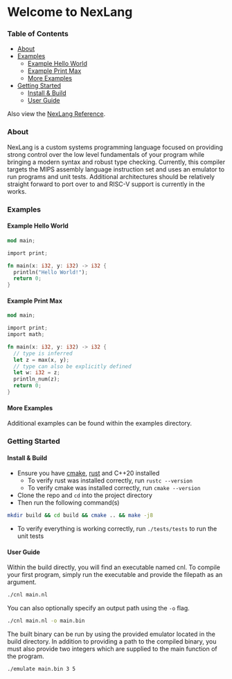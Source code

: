 # Welcome to NexLang

### Table of Contents
- [About](https://github.com/willerf/nex-lang#about)
- [Examples](https://github.com/willerf/nex-lang#examples)
  - [Example Hello World](https://github.com/willerf/nex-lang#example-hello-world)
  - [Example Print Max](https://github.com/willerf/nex-lang#example-print-max)
  - [More Examples](https://github.com/willerf/nex-lang#more-examples)
- [Getting Started](https://github.com/willerf/nex-lang#getting-started)
  - [Install & Build](https://github.com/willerf/nex-lang#install--build)
  - [User Guide](https://github.com/willerf/nex-lang#user-guide)

Also view the [NexLang Reference](https://github.com/willerf/nex-lang/docs/nex-lang-reference.md).

### About
NexLang is a custom systems programming language focused on providing strong control over the low level fundamentals of your program while bringing a modern syntax and robust type checking. Currently, this compiler targets the MIPS assembly language instruction set and uses an emulator to run programs and unit tests. Additional architectures should be relatively straight forward to port over to and RISC-V support is currently in the works.

### Examples

#### Example Hello World
```rs
mod main;

import print;

fn main(x: i32, y: i32) -> i32 {
  println("Hello World!");
  return 0;
}
```
#### Example Print Max
```rs
mod main;

import print;
import math;

fn main(x: i32, y: i32) -> i32 {
  // type is inferred
  let z = max(x, y);
  // type can also be explicitly defined
  let w: i32 = z;
  println_num(z);
  return 0;
}
```
#### More Examples
Additional examples can be found within the examples directory.

### Getting Started

#### Install & Build
- Ensure you have [cmake](https://cmake.org/download), [rust](https://www.rust-lang.org/tools/install) and C++20 installed
  - To verify rust was installed correctly, run `rustc --version`
  - To verify cmake was installed correctly, run `cmake --version`
- Clone the repo and `cd` into the project directory
- Then run the following command(s)
```bash
mkdir build && cd build && cmake .. && make -j8
```
- To verify everything is working correctly, run `./tests/tests` to run the unit tests

#### User Guide
Within the build directly, you will find an executable named cnl. To compile your first program, simply run the executable and provide the filepath as an argument.
```bash
./cnl main.nl
```
You can also optionally specify an output path using the `-o` flag.
```bash
./cnl main.nl -o main.bin
```
The built binary can be run by using the provided emulator located in the build directory. In addition to providing a path to the compiled binary, you must also provide two integers which are supplied to the main function of the program.
```bash
./emulate main.bin 3 5
```

